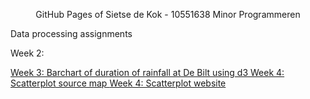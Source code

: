 <!DOCTYPE html>

<head>
  <p align="center">
  GitHub Pages of Sietse de Kok - 10551638
  Minor Programmeren
  </p>
</head>

<body>
  <p>
    <p>
      Data processing assignments
      <p>
        Week 2: 
      </p>
      <a href="http://htmlpreview.github.io/?https://github.com/Sieetse94/Data-Processing/blob/master/Homework/Week%203/barchart.html">
        Week 3: Barchart of duration of rainfall at De Bilt using d3
      </a>
      <a href="https://github.com/Sieetse94/Data-Processing/blob/master/Homework/Week%204">
      Week 4: Scatterplot source map
      </a>
      <a href="http://htmlpreview.github.io/?https://github.com/Sieetse94/Data-Processing/blob/master/Homework/Week%204/scatterplot.html">
      Week 4: Scatterplot website
      </a>
    </p>
  </p>
</body>
